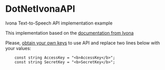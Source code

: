 DotNetIvonaAPI
==============

Ivona Text-to-Speech API implementation example

This implementation based on the  <a href="http://developer.ivona.com/en/speechcloud/api_ref_actions.html#CreateSpeech">documentation from Ivona</a> 

Please, <a href="https://www.ivona.com/us/account/speechcloud/creation/">obtain your own keys</a> to use API and replace two lines below with your values:
        
        const string AccessKey = "<b>AccessKey</b>";
        const string SecretKey = "<b>SecretKey</b>";
        
        
